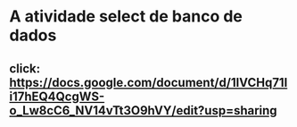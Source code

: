 # A atividade select de banco de dados
## click: https://docs.google.com/document/d/1IVCHq71li17hEQ4QcgWS-o_Lw8cC6_NV14vTt3O9hVY/edit?usp=sharing